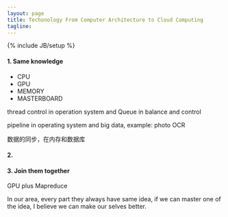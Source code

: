 ```yaml
---
layout: page
title: Techonology From Computer Architecture to Cloud Computing
tagline: 
---
```

{% include JB/setup %}

#### 1. Same knowledge

- CPU
- GPU
- MEMORY
- MASTERBOARD

thread control in operation system and Queue in balance and control 

pipeline in operating system and big data, example: photo OCR

数据的同步，在内存和数据库

#### 2. 



#### 3. Join them together

GPU plus Mapreduce

In our area, every part they always have same idea, if we can master one of the idea, I believe we can make our selves better.
